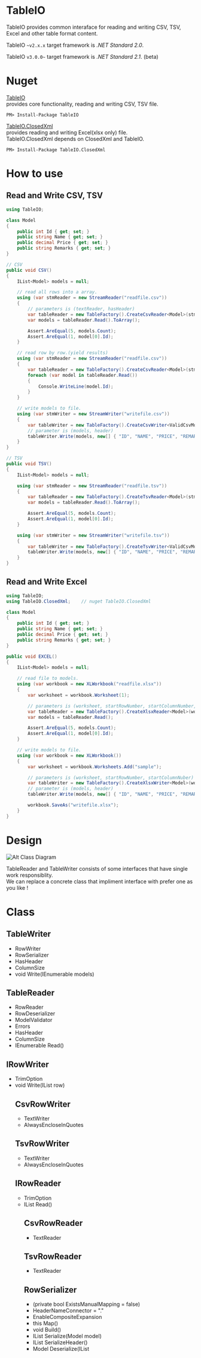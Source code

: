 # TableIO

TableIO provides common interaface for reading and writing CSV, TSV, Excel and other table format content.

TableIO `~v2.x.x` target framework is *.NET Standard 2.0*.

TableIO `v3.0.0~` target framework is *.NET Standard 2.1*. (beta)

# Nuget

[TableIO](https://www.nuget.org/packages/TableIO/)  
provides core functionality, reading and writing CSV, TSV file.

```
PM> Install-Package TableIO
```

[TableIO.ClosedXml](https://www.nuget.org/packages/TableIO.ClosedXml)  
provides reading and writing Excel(xlsx only) file.  
TableIO.ClosedXml depends on ClosedXml and TableIO.
```
PM> Install-Package TableIO.ClosedXml
```

# How to use

## Read and Write CSV, TSV
```csharp
using TableIO;

class Model
{
    public int Id { get; set; }
    public string Name { get; set; }
    public decimal Price { get; set; }
    public string Remarks { get; set; }
}

// CSV
public void CSV()
{
    IList<Model> models = null;

    // read all rows into a array.
    using (var stmReader = new StreamReader("readfile.csv"))
    {
        // parameters is (textReader, hasHeader)
        var tableReader = new TableFactory().CreateCsvReader<Model>(stmReader, true);
        var models = tableReader.Read().ToArray();

        Assert.AreEqual(5, models.Count);
        Assert.AreEqual(1, model[0].Id);
    }

    // read row by row.(yield results)
    using (var stmReader = new StreamReader("readfile.csv"))
    {
        var tableReader = new TableFactory().CreateCsvReader<Model>(stmReader, true);
        foreach (var model in tableReader.Read())
        {
            Console.WriteLine(model.Id);
        }
    }

    // write models to file.
    using (var stmWriter = new StreamWriter("writefile.csv"))
    {
        var tableWriter = new TableFactory().CreateCsvWriter<ValidCsvModel>(stmWriter);
        // parameter is (models, header)
        tableWriter.Write(models, new[] { "ID", "NAME", "PRICE", "REMARKS" });
    }
}

// TSV
public void TSV()
{
    IList<Model> models = null;

    using (var stmReader = new StreamReader("readfile.tsv"))
    {
        var tableReader = new TableFactory().CreateTsvReader<Model>(stmReader, true);
        var models = tableReader.Read().ToArray();

        Assert.AreEqual(5, models.Count);
        Assert.AreEqual(1, model[0].Id);
    }

    using (var stmWriter = new StreamWriter("writefile.tsv"))
    {
        var tableWriter = new TableFactory().CreateTsvWriter<ValidCsvModel>(stmWriter);
        tableWriter.Write(models, new[] { "ID", "NAME", "PRICE", "REMARKS" });
    }
}
```

## Read and Write Excel
```csharp
using TableIO;
using TableIO.ClosedXml;    // nuget TableIO.ClosedXml

class Model
{
    public int Id { get; set; }
    public string Name { get; set; }
    public decimal Price { get; set; }
    public string Remarks { get; set; }
}

public void EXCEL()
{
    IList<Model> models = null;

    // read file to models.
    using (var workbook = new XLWorkbook("readfile.xlsx"))
    {
        var worksheet = workbook.Worksheet(1);

        // parameters is (worksheet, startRowNumber, startColumnNumber, columnSize, hasHeader)
        var tableReader = new TableFactory().CreateXlsxReader<Model>(worksheet, 1, 1, 4, true);
        var models = tableReader.Read();

        Assert.AreEqual(5, models.Count);
        Assert.AreEqual(1, model[0].Id);
    }

    // write models to file.
    using (var workbook = new XLWorkbook())
    {
        var worksheet = workbook.Worksheets.Add("sample");

        // parameters is (worksheet, startRowNumber, startColumnNuber)
        var tableWriter = new TableFactory().CreateXlsxWriter<Model>(worksheet, 1, 1);
        // parameter is (models, header)
        tableWriter.Write(models, new[] { "ID", "NAME", "PRICE", "REMARKS" });

        workbook.SaveAs("writefile.xlsx");
    }
}
```

# Design

![Alt Class Diagram](https://raw.githubusercontent.com/nabehiro/TableIO/master/resources/class-diagram.PNG)

TableReader and TableWriter consists of some interfaces that have single work responsiblity.  
We can replace a concrete class that impliment interface with prefer one as you like !

# Class

## TableWriter<Model>

- RowWriter
- RowSerializer
- HasHeader
- ColumnSize
- void Write(IEnumerable<Model> models)

## TableReader<Model>

- RowReader
- RowDeserializer
- ModelValidator
- Errors
- HasHeader
- ColumnSize
- IEnumerable<Model> Read()

## IRowWriter

- TrimOption
- void Write(IList<object> row)

## CsvRowWriter

- TextWriter
- AlwaysEncloseInQuotes

## TsvRowWriter

- TextWriter
- AlwaysEncloseInQuotes

## IRowReader

- TrimOption
- IList<object> Read()

## CsvRowReader

- TextReader

## TsvRowReader

- TextReader

## RowSerializer<Model>

- (private bool ExistsManualMapping = false)
- HeaderNameConnector = "."
- EnableCompositeExpansion
- this Map()
- void Build()
- IList<object> Serialize(Model model)
- IList<string> SerializeHeader()
- Model Deserialize(IList<object> row)

## IModelValidator<Model>

- Validate()

## ValueConverter

## Attributes

- IgnoreAttribute
- IndexAttribute
- FormatAttribute
- HeaderAttribute(name="name", connector = ".")

# Models <=> Table

Models => Model => Member

Table => Row => Cell
